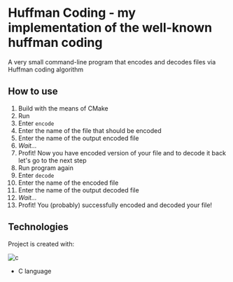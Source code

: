 # Huffman Coding - my implementation of the well-known huffman coding
A very small command-line program that encodes and decodes files via Huffman coding algorithm

## How to use
1. Build with the means of CMake
2. Run
3. Enter `encode`
4. Enter the name of the file that should be encoded
5. Enter the name of the output encoded file
6. *Wait...*
7. Profit! Now you have encoded version of your file and to decode it back let's go to the next step
8. Run program again
9. Enter `decode`
10. Enter the name of the encoded file
11. Enter the name of the output decoded file
12. *Wait...*
13. Profit! You (probably) successfully encoded and decoded your file!

## Technologies
Project is created with:

![c](https://img.shields.io/badge/C-00599C?style=for-the-badge&logo=c&logoColor=white)
* C language
